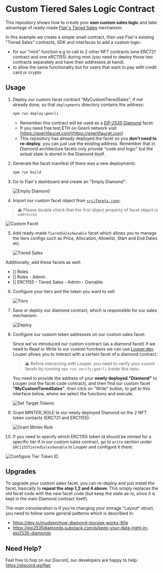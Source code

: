 # Custom Tiered Sales Logic Contract

This repository shows how to create your **own custom sales logic** and take advantage of ready-made [Flair's Tiered Sales](https://app.flair.dev) mechanism.

In this example we create a simple small contract, then use Flair's existing "Tiered Sales" contracts, SDK and interfaces to add a custom logic:

- for our "mint" function e.g to call to 2 other NFT contracts (one ERC721 contract and one eRC1155) during mint (you need to deploy those two contracts separately and have their addresses at hand).
- to allow the same functionality but for users that want to pay with credit card or crypto

## Usage

1. Deploy our custom facet contract "MyCustomTieredSales", if not already done, so that `deployments` directory contains the address:

   ```bash
   npm run deploy:goerli
   ```

   - Remember this contract will be used as a [EIP-2535 Diamond](https://eips.ethereum.org/EIPS/eip-2535) facet.
   - If you need free test ETH on Goerli network visit [https://goerlifaucet.com](https://goerlifaucet.com)
   - This repository has already deployed the facet so you **don't need to re-deploy**, you can just use the existing address. Remember that in Diamond architecture facets only provide "code and logic" but the actual state is stored in the Diamond itself.

2. Generate the facet manifest (if there was a new deployment):

   ```bash
   npm run build
   ```

3. Go to Flair's dashboard and create an "Empty Diamond":

   ![Empty Diamond](./docs/empty-diamond.png)

4. Import our custom facet object from [`src/facets.json`](./src/facets.json):

> :warning: Please double check that the first object property of facet object is `addresses`

![Custom Facet](./docs/custom-facet.png)

5. Add ready-made `TieredSalesOwnable` facet which allows you to manage the tiers configs such as Price, Allocation, Allowlist, Start and End Dates etc.

   ![Tiered Sales](./docs/tiered-sales-ownable.png)

Additionally, add these facets as well:

- [] Roles
- [] Roles - Admin
- [] ERC1155 - Tiered Sales - Admin - Ownable

6. Configure your tiers and the token you want to sell:

   ![Tiers](./docs/tiers.png)

7. Save or deploy our diamond contract, which is responsible for our sales mechanism:

   ![Deploy](./docs/deploy.png)

8. Configure our custom token addresses on our custom sales facet:

   Since we've introduced our custom contract (as a diamond facet) if we need to Read or Write to our custom functions we can use [Louper.dev](https://louper.dev/). Louper allows you to interact with a certain facet of a diamond contract.

   > :warning: Before interacting with Louper, you need to verify your cusom facets by running `npm run verify:goerli` inside this repo.

   You need to provide the address of your **newly deployed "Diamond"** to Louper (_not_ the facet code contract), and then find our custom facet **"MyCustomTieredSales"**, then click on "Write" button, to get to this interface below, where we select the functions and execute.

   ![Set Target Tokens](./docs/set-target-tokens.png)

9. Grant MINTER_ROLE to our newly deployed Diamond on the 2 NFT token contacts (ERC721 and ERC1155):

   ![Grant Minter Role](./docs/grant-minter-role.png)

10. If you need to specify which ERC1155 token id should be minted for a specific tier if in our custom sales contract, go to `write` section under `ERC1155TieredSalesOwnable` in Louper and configure it there:

![Configure Tier Token ID](./docs/configure-tier-token-id.png)

## Upgrades

To upgrade your custom sales facet, you can re-deploy and just install the facet, basically to **repeat the step 1,2 and 4 above**. This simply replaces the old facet code with the new facet code (but keep the state as-is, since it is kept in the main Diamond contract itself).

The main consideration is if you're changing your storage "Layout" struct, you need to follow some general patterns which is described in:

- https://dev.to/mudgen/how-diamond-storage-works-90e
- https://eip2535diamonds.substack.com/p/keep-your-data-right-in-eip2535-diamonds

## Need Help?

Feel free to hop on our Discord, our developers are happy to help: https://discord.gg/flair
